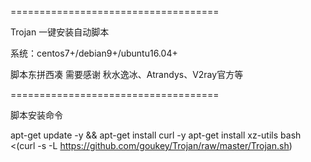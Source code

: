 
====================================

Trojan 一键安装自动脚本

系统：centos7+/debian9+/ubuntu16.04+

脚本东拼西凑 需要感谢 秋水逸冰、Atrandys、V2ray官方等

====================================

脚本安装命令

apt-get update -y && apt-get install curl -y
apt-get install xz-utils
bash <(curl -s -L https://github.com/goukey/Trojan/raw/master/Trojan.sh)
